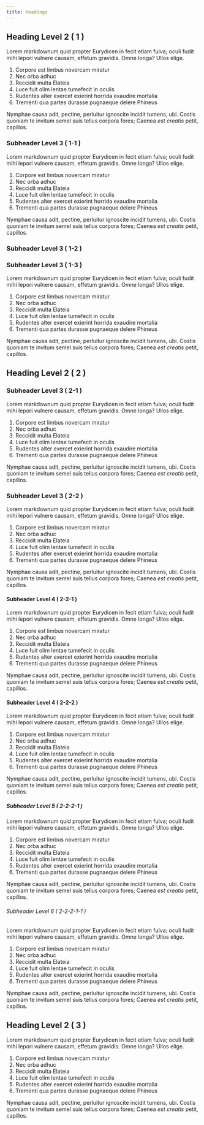 ```yaml
---
title: Headings
---
```



## Heading Level 2 ( 1 )

Lorem markdownum quid propter Eurydicen in fecit etiam fulva; oculi fudit mihi
lepori vulnere causam, effetum gravidis. Omne longa? Ullos elige.

1. Corpore est limbus novercam miratur
2. Nec orba adhuc
3. Reccidit multa Elateia
4. Luce fuit olim lentae tumefecit in oculis
5. Rudentes alter exercet exierint horrida exaudire mortalia
6. Trementi qua partes durasse pugnaeque delere Phineus

Nymphae causa adit, pectine, perluitur ignoscite incidit tumens, ubi. Costis
quoniam te invitum semel suis tellus corpora fores; Caenea *est creatis* petit,
capillos.

### Subheader Level 3 ( 1-1 )

Lorem markdownum quid propter Eurydicen in fecit etiam fulva; oculi fudit mihi
lepori vulnere causam, effetum gravidis. Omne longa? Ullos elige.

1. Corpore est limbus novercam miratur
2. Nec orba adhuc
3. Reccidit multa Elateia
4. Luce fuit olim lentae tumefecit in oculis
5. Rudentes alter exercet exierint horrida exaudire mortalia
6. Trementi qua partes durasse pugnaeque delere Phineus

Nymphae causa adit, pectine, perluitur ignoscite incidit tumens, ubi. Costis
quoniam te invitum semel suis tellus corpora fores; Caenea *est creatis* petit,
capillos.

### Subheader Level 3 ( 1-2 )

### Subheader Level 3 ( 1-3 )

Lorem markdownum quid propter Eurydicen in fecit etiam fulva; oculi fudit mihi
lepori vulnere causam, effetum gravidis. Omne longa? Ullos elige.

1. Corpore est limbus novercam miratur
2. Nec orba adhuc
3. Reccidit multa Elateia
4. Luce fuit olim lentae tumefecit in oculis
5. Rudentes alter exercet exierint horrida exaudire mortalia
6. Trementi qua partes durasse pugnaeque delere Phineus

Nymphae causa adit, pectine, perluitur ignoscite incidit tumens, ubi. Costis
quoniam te invitum semel suis tellus corpora fores; Caenea *est creatis* petit,
capillos.

## Heading Level 2 ( 2 )

### Subheader Level 3 ( 2-1 )

Lorem markdownum quid propter Eurydicen in fecit etiam fulva; oculi fudit mihi
lepori vulnere causam, effetum gravidis. Omne longa? Ullos elige.

1. Corpore est limbus novercam miratur
2. Nec orba adhuc
3. Reccidit multa Elateia
4. Luce fuit olim lentae tumefecit in oculis
5. Rudentes alter exercet exierint horrida exaudire mortalia
6. Trementi qua partes durasse pugnaeque delere Phineus

Nymphae causa adit, pectine, perluitur ignoscite incidit tumens, ubi. Costis
quoniam te invitum semel suis tellus corpora fores; Caenea *est creatis* petit,
capillos.

### Subheader Level 3 ( 2-2 )

Lorem markdownum quid propter Eurydicen in fecit etiam fulva; oculi fudit mihi
lepori vulnere causam, effetum gravidis. Omne longa? Ullos elige.

1. Corpore est limbus novercam miratur
2. Nec orba adhuc
3. Reccidit multa Elateia
4. Luce fuit olim lentae tumefecit in oculis
5. Rudentes alter exercet exierint horrida exaudire mortalia
6. Trementi qua partes durasse pugnaeque delere Phineus

Nymphae causa adit, pectine, perluitur ignoscite incidit tumens, ubi. Costis
quoniam te invitum semel suis tellus corpora fores; Caenea *est creatis* petit,
capillos.

#### Subheader Level 4 ( 2-2-1 )

Lorem markdownum quid propter Eurydicen in fecit etiam fulva; oculi fudit mihi
lepori vulnere causam, effetum gravidis. Omne longa? Ullos elige.

1. Corpore est limbus novercam miratur
2. Nec orba adhuc
3. Reccidit multa Elateia
4. Luce fuit olim lentae tumefecit in oculis
5. Rudentes alter exercet exierint horrida exaudire mortalia
6. Trementi qua partes durasse pugnaeque delere Phineus

Nymphae causa adit, pectine, perluitur ignoscite incidit tumens, ubi. Costis
quoniam te invitum semel suis tellus corpora fores; Caenea *est creatis* petit,
capillos.

#### Subheader Level 4 ( 2-2-2 )

Lorem markdownum quid propter Eurydicen in fecit etiam fulva; oculi fudit mihi
lepori vulnere causam, effetum gravidis. Omne longa? Ullos elige.

1. Corpore est limbus novercam miratur
2. Nec orba adhuc
3. Reccidit multa Elateia
4. Luce fuit olim lentae tumefecit in oculis
5. Rudentes alter exercet exierint horrida exaudire mortalia
6. Trementi qua partes durasse pugnaeque delere Phineus

Nymphae causa adit, pectine, perluitur ignoscite incidit tumens, ubi. Costis
quoniam te invitum semel suis tellus corpora fores; Caenea *est creatis* petit,
capillos.

##### Subheader Level 5 ( 2-2-2-1 )

Lorem markdownum quid propter Eurydicen in fecit etiam fulva; oculi fudit mihi
lepori vulnere causam, effetum gravidis. Omne longa? Ullos elige.

1. Corpore est limbus novercam miratur
2. Nec orba adhuc
3. Reccidit multa Elateia
4. Luce fuit olim lentae tumefecit in oculis
5. Rudentes alter exercet exierint horrida exaudire mortalia
6. Trementi qua partes durasse pugnaeque delere Phineus

Nymphae causa adit, pectine, perluitur ignoscite incidit tumens, ubi. Costis
quoniam te invitum semel suis tellus corpora fores; Caenea *est creatis* petit,
capillos.

###### Subheader Level 6 ( 2-2-2-1-1 )

Lorem markdownum quid propter Eurydicen in fecit etiam fulva; oculi fudit mihi
lepori vulnere causam, effetum gravidis. Omne longa? Ullos elige.

1. Corpore est limbus novercam miratur
2. Nec orba adhuc
3. Reccidit multa Elateia
4. Luce fuit olim lentae tumefecit in oculis
5. Rudentes alter exercet exierint horrida exaudire mortalia
6. Trementi qua partes durasse pugnaeque delere Phineus

Nymphae causa adit, pectine, perluitur ignoscite incidit tumens, ubi. Costis
quoniam te invitum semel suis tellus corpora fores; Caenea *est creatis* petit,
capillos.

## Heading Level 2 ( 3 )

Lorem markdownum quid propter Eurydicen in fecit etiam fulva; oculi fudit mihi
lepori vulnere causam, effetum gravidis. Omne longa? Ullos elige.

1. Corpore est limbus novercam miratur
2. Nec orba adhuc
3. Reccidit multa Elateia
4. Luce fuit olim lentae tumefecit in oculis
5. Rudentes alter exercet exierint horrida exaudire mortalia
6. Trementi qua partes durasse pugnaeque delere Phineus

Nymphae causa adit, pectine, perluitur ignoscite incidit tumens, ubi. Costis
quoniam te invitum semel suis tellus corpora fores; Caenea *est creatis* petit,
capillos.
